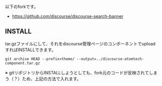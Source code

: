 以下のforkです。
* https://github.com/discourse/discourse-search-banner

## INSTALL
tar.gzファイルにして、それをdiscourse管理ページのコンポーネントでuploadすればINSTALLできます。

```
git archive HEAD --prefix=theme/ --output=../discourse-atomtech-component.tar.gz
```

※ gitリポジトリからINSTALLしようとしても、fork元のコードが反映されてしまう（？）ため、上記の方法で入れます。

